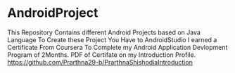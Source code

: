 # AndroidProject
This Repository Contains different Android Projects
based on Java Language
To Create these Project You Have to AndroidStudio
I earned a Certificate From Coursera To Complete my Android Application Devlopment Program of 2Months.
PDF of Certifate on my Introduction Profile.
https://github.com/Prarthna29-b/PrarthnaShishodiaIntroduction
